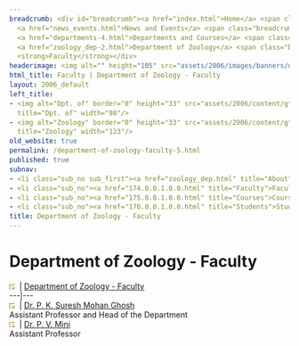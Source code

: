 ```yaml
---
breadcrumb: <div id="breadcrumb"><a href="index.html">Home</a> <span class="breadcrumb_spacer">&gt;</span>
  <a href="news_events.html">News and Events</a> <span class="breadcrumb_spacer">&gt;</span>
  <a href="departments-4.html">Departments and Courses</a> <span class="breadcrumb_spacer">&gt;</span>
  <a href="zoology_dep-2.html">Department of Zoology</a> <span class="breadcrumb_spacer">&gt;</span>
  <strong>Faculty</strong></div>
headerimage: <img alt="" height="105" src="assets/2006/images/banners/departments.jpg" width="472"/>
html_title: Faculty | Department of Zoology - Faculty
layout: 2006_default
left_title:
- <img alt="Dpt. of" border="0" height="33" src="assets/2006/content/gt/fcb6421c7c62628408190d4ca84029e5.png"
  title="Dpt. of" width="98"/>
- <img alt="Zoology" border="0" height="33" src="assets/2006/content/gt/228ec3875f7b4fdb835ee891fa3f5a9d.png"
  title="Zoology" width="123"/>
old_website: true
permalink: /department-of-zoology-faculty-5.html
published: true
subnav:
- <li class="sub_no sub_first"><a href="zoology_dep.html" title="About">About</a></li>
- <li class="sub_no"><a href="174.0.0.1.0.0.html" title="Faculty">Faculty</a></li>
- <li class="sub_no"><a href="175.0.0.1.0.0.html" title="Courses">Courses</a></li>
- <li class="sub_no"><a href="176.0.0.1.0.0.html" title="Students">Students</a></li>
title: Department of Zoology - Faculty
---
```


# Department of Zoology - Faculty

![](assets/2006/img/article/intlink_1.gif)![](assets/2006/img/leer.gif) | [Department of Zoology -
Faculty](department-of-zoology-faculty-5.html)  
---|---  
![](assets/2006/img/article/intlink_1.gif)![](assets/2006/img/leer.gif) | [Dr. P. K. Suresh Mohan
Ghosh](ghosh-2.html)  
Assistant Professor and Head of the Department  
![](assets/2006/img/article/intlink_1.gif)![](assets/2006/img/leer.gif) | [Dr. P. V.
Mini](mini-2.html)  
Assistant Professor